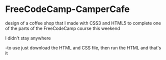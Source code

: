 # FreeCodeCamp-CamperCafe
design of a coffee shop that I made with CSS3 and HTML5 to complete one of the parts of the FreeCodeCamp course this weekend

I didn't stay anywhere

-to use just download the HTML and CSS file, then run the HTML and that's it
